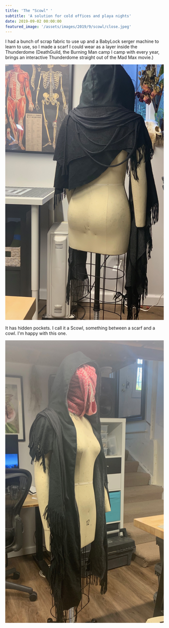 ```yaml
---
title: 'The "Scowl" '
subtitle: 'A solution for cold offices and playa nights'
date: 2019-09-02 00:00:00
featured_image: '/assets/images/2019/9/scowl/close.jpeg'
---
```


I had a bunch of scrap fabric to use up and a BabyLock serger machine to learn to use, so I made a scarf I could wear as a layer inside the Thunderdome (DeathGuild, the Burning Man camp I camp with every year, brings an interactive Thunderdome straight out of the Mad Max movie.)

<p align="center">
<img src="/assets/images/2019/9/scowl/back.jpeg">
</p>

It has hidden pockets. I call it a Scowl, something between a scarf and a cowl. I'm happy with this one.

<p align="center">
<img src="/assets/images/2019/9/scowl/front.jpeg">
</p>